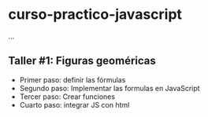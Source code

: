# curso-practico-javascript

...

## Taller #1: Figuras geoméricas

- Primer paso: definir las fórmulas 
- Segundo paso: Implementar las formulas en JavaScript
- Tercer paso: Crear funciones
- Cuarto paso: integrar JS con html 